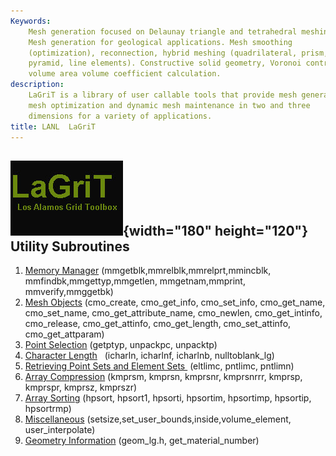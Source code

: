 ```yaml
---
Keywords: 
    Mesh generation focused on Delaunay triangle and tetrahedral meshing.
    Mesh generation for geological applications. Mesh smoothing
    (optimization), reconnection, hybrid meshing (quadrilateral, prism,
    pyramid, line elements). Constructive solid geometry, Voronoi control
    volume area volume coefficient calculation.
description: 
    LaGriT is a library of user callable tools that provide mesh generation,
    mesh optimization and dynamic mesh maintenance in two and three
    dimensions for a variety of applications.
title: LANL  LaGriT 
---
```


<div id="content-org">

![](images/lagrit2.jpg){width="180" height="120"}
Utility Subroutines
-------------------

1.  [Memory Manager](docs/memmang.html)
    (mmgetblk,mmrelblk,mmrelprt,mmincblk, mmfindbk,mmgettyp,mmgetlen,
    mmgetnam,mmprint, mmverify,mmggetbk)
2.  [Mesh Objects](docs/meshob.html) (cmo\_create, cmo\_get\_info,
    cmo\_set\_info, cmo\_get\_name, cmo\_set\_name,
    cmo\_get\_attribute\_name, cmo\_newlen, cmo\_get\_intinfo,
    cmo\_release, cmo\_get\_attinfo, cmo\_get\_length,
    cmo\_set\_attinfo, cmo\_get\_attparam)
3.  [Point Selection](docs/pointsel.html) (getptyp, unpackpc, unpacktp)
4.  [Character Length](docs/charlen.html)   (icharln, icharlnf,
    icharlnb, nulltoblank\_lg)
5.  [Retrieving Point Sets and Element Sets ](docs/retpts.html)
    (eltlimc, pntlimc, pntlimn)
6.  [Array Compression](docs/arrcomp.html) (kmprsm, kmprsn, kmprsnr,
    kmprsnrrr, kmprsp, kmprspr, kmprsz, kmprszr)
7.  [Array Sorting](docs/arrsort.html) (hpsort, hpsort1, hpsorti,
    hpsortim, hpsortimp, hpsortip, hpsortrmp)
8.  [Miscellaneous](docs/miscell.html)
    (setsize,set\_user\_bounds,inside,volume\_element,
    user\_interpolate)
9.  [Geometry Information](docs/geom.html) (geom\_lg.h,
    get\_material\_number)

</div>
